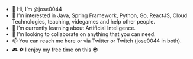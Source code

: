 - 👋 Hi, I’m @jose0044
- 👀 I’m interested in Java, Spring Framework, Python, Go, ReactJS, Cloud Technologies, teaching, videgames and help other people.
- 🌱 I’m currently learning about Artificial Inteligence.
- 💞️ I’m looking to collaborate on anything that you can need.
- 📫 You can reach me here or via Twitter or Twitch (jose0044 in both).
- 🎮 ⚽ I enjoy my free time on this 😎

<!---
jose0044/jose0044 is a ✨ special ✨ repository because its `README.md` (this file) appears on your GitHub profile.
You can click the Preview link to take a look at your changes.
--->
